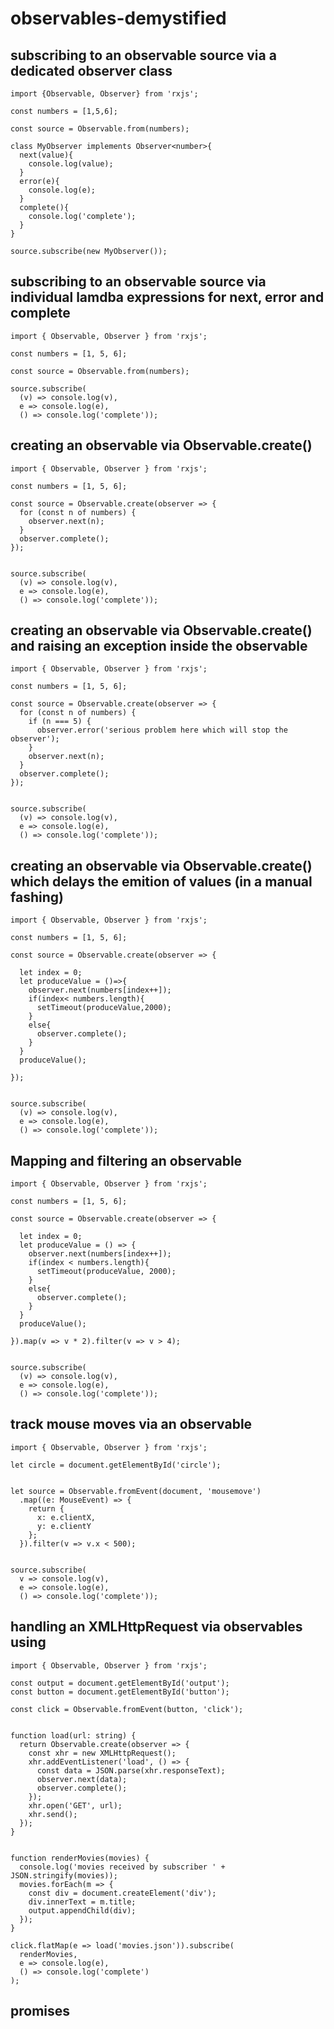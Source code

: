 # observables-demystified


## subscribing to an observable source via a dedicated observer class
```
import {Observable, Observer} from 'rxjs';

const numbers = [1,5,6];

const source = Observable.from(numbers);

class MyObserver implements Observer<number>{
  next(value){
    console.log(value);
  }
  error(e){
    console.log(e);
  }
  complete(){
    console.log('complete');
  }
}

source.subscribe(new MyObserver());
```

## subscribing to an observable source via individual lamdba expressions for next, error and complete
```
import { Observable, Observer } from 'rxjs';

const numbers = [1, 5, 6];

const source = Observable.from(numbers);

source.subscribe(
  (v) => console.log(v),
  e => console.log(e),
  () => console.log('complete'));
```

## creating an observable via Observable.create()

```
import { Observable, Observer } from 'rxjs';

const numbers = [1, 5, 6];

const source = Observable.create(observer => {
  for (const n of numbers) {
    observer.next(n);
  }
  observer.complete();
});


source.subscribe(
  (v) => console.log(v),
  e => console.log(e),
  () => console.log('complete'));
```

## creating an observable via Observable.create() and raising an exception inside the observable
```
import { Observable, Observer } from 'rxjs';

const numbers = [1, 5, 6];

const source = Observable.create(observer => {
  for (const n of numbers) {
    if (n === 5) {
      observer.error('serious problem here which will stop the observer');
    }
    observer.next(n);
  }
  observer.complete();
});


source.subscribe(
  (v) => console.log(v),
  e => console.log(e),
  () => console.log('complete'));
``` 
## creating an observable via Observable.create() which delays the emition of values (in a manual fashing)
```
import { Observable, Observer } from 'rxjs';

const numbers = [1, 5, 6];

const source = Observable.create(observer => {
 
  let index = 0;
  let produceValue = ()=>{
    observer.next(numbers[index++]);
    if(index< numbers.length){
      setTimeout(produceValue,2000);
    }
    else{
      observer.complete();
    }
  }
  produceValue();

});


source.subscribe(
  (v) => console.log(v),
  e => console.log(e),
  () => console.log('complete'));
```

## Mapping and filtering an observable
```
import { Observable, Observer } from 'rxjs';

const numbers = [1, 5, 6];

const source = Observable.create(observer => {
 
  let index = 0;
  let produceValue = () => {
    observer.next(numbers[index++]);
    if(index < numbers.length){
      setTimeout(produceValue, 2000);
    }
    else{
      observer.complete();
    }
  }
  produceValue();

}).map(v => v * 2).filter(v => v > 4);


source.subscribe(
  (v) => console.log(v),
  e => console.log(e),
  () => console.log('complete'));
```

## track mouse moves via an observable
```
import { Observable, Observer } from 'rxjs';

let circle = document.getElementById('circle');


let source = Observable.fromEvent(document, 'mousemove')
  .map((e: MouseEvent) => {
    return {
      x: e.clientX,
      y: e.clientY
    };
  }).filter(v => v.x < 500);


source.subscribe(
  v => console.log(v),
  e => console.log(e),
  () => console.log('complete'));

```

## handling an XMLHttpRequest via observables using 
```
import { Observable, Observer } from 'rxjs';

const output = document.getElementById('output');
const button = document.getElementById('button');

const click = Observable.fromEvent(button, 'click');


function load(url: string) {
  return Observable.create(observer => {
    const xhr = new XMLHttpRequest();
    xhr.addEventListener('load', () => {
      const data = JSON.parse(xhr.responseText);
      observer.next(data);
      observer.complete();
    });
    xhr.open('GET', url);
    xhr.send();
  });
}


function renderMovies(movies) {
  console.log('movies received by subscriber ' + JSON.stringify(movies));
  movies.forEach(m => {
    const div = document.createElement('div');
    div.innerText = m.title;
    output.appendChild(div);
  });
}

click.flatMap(e => load('movies.json')).subscribe(
  renderMovies,
  e => console.log(e),
  () => console.log('complete')
);
```

## promises